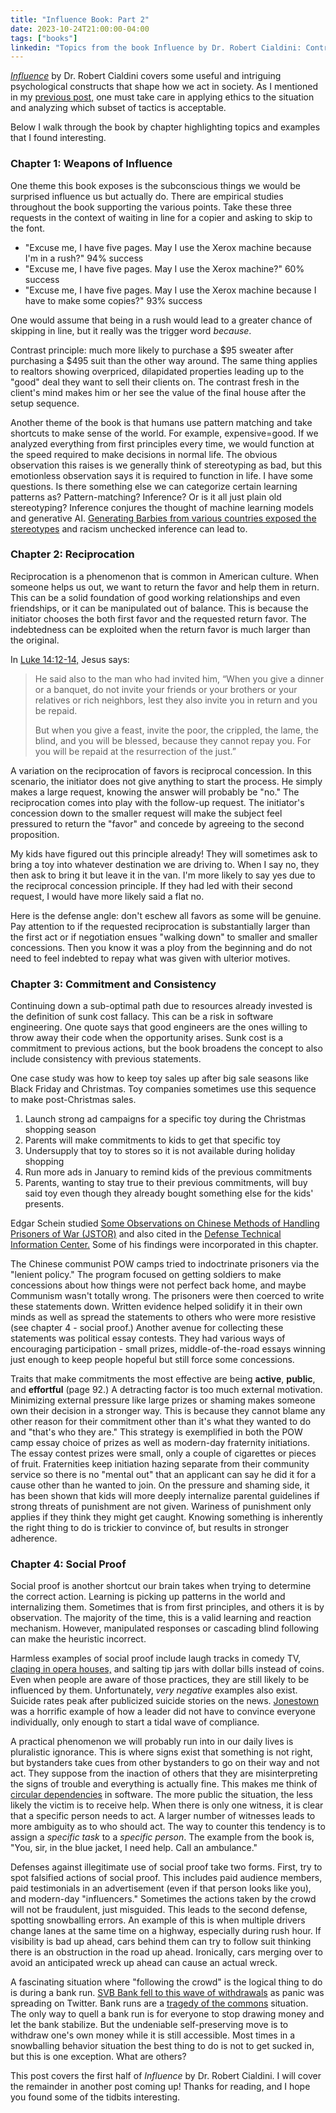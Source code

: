 ```yaml
---
title: "Influence Book: Part 2"
date: 2023-10-24T21:00:00-04:00
tags: ["books"]
linkedin: "Topics from the book Influence by Dr. Robert Cialdini: Contrast, Reciprocation, Commitment + Consistency, and Social Proof."
---
```


[_Influence_](https://www.influenceatwork.com/) by Dr. Robert Cialdini covers some useful and intriguing psychological constructs that shape how we act in society. As I mentioned in my [previous post,](/2023/influence-or-persuasion/) one must take care in applying ethics to the situation and analyzing which subset of tactics is acceptable.

Below I walk through the book by chapter highlighting topics and examples that I found interesting.

### Chapter 1: Weapons of Influence

One theme this book exposes is the subconscious things we would be surprised influence us but actually do. There are empirical studies throughout the book supporting the various points. Take these three requests in the context of waiting in line for a copier and asking to skip to the font.

- "Excuse me, I have five pages. May I use the Xerox machine because I'm in a rush?" 94% success
- "Excuse me, I have five pages. May I use the Xerox machine?" 60% success
- "Excuse me, I have five pages. May I use the Xerox machine because I have to make some copies?" 93% success

One would assume that being in a rush would lead to a greater chance of skipping in line, but it really was the trigger word _because_.

Contrast principle: much more likely to purchase a $95 sweater after purchasing a $495 suit than the other way around. The same thing applies to realtors showing overpriced, dilapidated properties leading up to the "good" deal they want to sell their clients on. The contrast fresh in the client's mind makes him or her see the value of the final house after the setup sequence.

<!-- include jewelry price story? -->

Another theme of the book is that humans use pattern matching and take shortcuts to make sense of the world. For example, expensive=good. If we analyzed everything from first principles every time, we would function at the speed required to make decisions in normal life. The obvious observation this raises is we generally think of stereotyping as bad, but this emotionless observation says it is required to function in life. I have some questions. Is there something else we can categorize certain learning patterns as? Pattern-matching? Inference? Or is it all just plain old stereotyping? Inference conjures the thought of machine learning models and generative AI. [Generating Barbies from various countries exposed the stereotypes](https://www.insider.com/ai-generated-barbie-every-country-criticism-internet-midjourney-racism-2023-7) and racism unchecked inference can lead to.

### Chapter 2: Reciprocation

Reciprocation is a phenomenon that is common in American culture. When someone helps us out, we want to return the favor and help them in return. This can be a solid foundation of good working relationships and even friendships, or it can be manipulated out of balance. This is because the initiator chooses the both first favor and the requested return favor. The indebtedness can be exploited when the return favor is much larger than the original.

In [Luke 14:12-14,](https://www.bible.com/bible/59/LUK.14.12-14.ESV) Jesus says:

> He said also to the man who had invited him, “When you give a dinner or a banquet, do not invite your friends or your brothers or your relatives or rich neighbors, lest they also invite you in return and you be repaid.
>
> But when you give a feast, invite the poor, the crippled, the lame, the blind, and you will be blessed, because they cannot repay you. For you will be repaid at the resurrection of the just.”

A variation on the reciprocation of favors is reciprocal concession. In this scenario, the initiator does not give anything to start the process. He simply makes a large request, knowing the answer will probably be "no." The reciprocation comes into play with the follow-up request. The initiator's concession down to the smaller request will make the subject feel pressured to return the "favor" and concede by agreeing to the second proposition.

My kids have figured out this principle already! They will sometimes ask to bring a toy into whatever destination we are driving to. When I say no, they then ask to bring it but leave it in the van. I'm more likely to say yes due to the reciprocal concession principle. If they had led with their second request, I would have more likely said a flat no.

Here is the defense angle: don't eschew all favors as some will be genuine. Pay attention to if the requested reciprocation is substantially larger than the first act or if negotiation ensues "walking down" to smaller and smaller concessions. Then you know it was a ploy from the beginning and do not need to feel indebted to repay what was given with ulterior motives.

### Chapter 3: Commitment and Consistency

Continuing down a sub-optimal path due to resources already invested is the definition of sunk cost fallacy. This can be a risk in software engineering. One quote says that good engineers are the ones willing to throw away their code when the opportunity arises. Sunk cost is a commitment to previous actions, but the book broadens the concept to also include consistency with previous statements.

One case study was how to keep toy sales up after big sale seasons like Black Friday and Christmas. Toy companies sometimes use this sequence to make post-Christmas sales.

1. Launch strong ad campaigns for a specific toy during the Christmas shopping season
2. Parents will make commitments to kids to get that specific toy
3. Undersupply that toy to stores so it is not available during holiday shopping
4. Run more ads in January to remind kids of the previous commitments
5. Parents, wanting to stay true to their previous commitments, will buy said toy even though they already bought something else for the kids' presents.

Edgar Schein studied [Some Observations on Chinese Methods of Handling Prisoners of War (JSTOR)](https://www.jstor.org/stable/2746576) and also cited in the [Defense Technical Information Center.](https://apps.dtic.mil/sti/citations/tr/ADA951702) Some of his findings were incorporated in this chapter.

The Chinese communist POW camps tried to indoctrinate prisoners via the "lenient policy." The program focused on getting soldiers to make concessions about how things were not perfect back home, and maybe Communism wasn't totally wrong. The prisoners were then coerced to write these statements down. Written evidence helped solidify it in their own minds as well as spread the statements to others who were more resistive (see chapter 4 - social proof.) Another avenue for collecting these statements was political essay contests. They had various ways of encouraging participation - small prizes, middle-of-the-road essays winning just enough to keep people hopeful but still force some concessions.

Traits that make commitments the most effective are being **active**, **public**, and **effortful** (page 92.) A detracting factor is too much external motivation. Minimizing external pressure like large prizes or shaming makes someone own their decision in a stronger way. This is because they cannot blame any other reason for their commitment other than it's what they wanted to do and "that's who they are." This strategy is exemplified in both the POW camp essay choice of prizes as well as modern-day fraternity initiations. The essay contest prizes were small, only a couple of cigarettes or pieces of fruit. Fraternities keep initiation hazing separate from their community service so there is no "mental out" that an applicant can say he did it for a cause other than he wanted to join. On the pressure and shaming side, it has been shown that kids will more deeply internalize parental guidelines if strong threats of punishment are not given. Wariness of punishment only applies if they think they might get caught. Knowing something is inherently the right thing to do is trickier to convince of, but results in stronger adherence.

### Chapter 4: Social Proof

Social proof is another shortcut our brain takes when trying to determine the correct action. Learning is picking up patterns in the world and internalizing them. Sometimes that is from first principles, and others it is by observation. The majority of the time, this is a valid learning and reaction mechanism. However, manipulated responses or cascading blind following can make the heuristic incorrect.

Harmless examples of social proof include laugh tracks in comedy TV, [claqing in opera houses,](https://en.wikipedia.org/wiki/Claque) and salting tip jars with dollar bills instead of coins. Even when people are aware of those practices, they are still likely to be influenced by them. Unfortunately, _very negative_ examples also exist. Suicide rates peak after publicized suicide stories on the news. [Jonestown](https://en.wikipedia.org/wiki/Jonestown) was a horrific example of how a leader did not have to convince everyone individually, only enough to start a tidal wave of compliance.

A practical phenomenon we will probably run into in our daily lives is pluralistic ignorance. This is where signs exist that something is not right, but bystanders take cues from other bystanders to go on their way and not act. They suppose from the inaction of others that they are misinterpreting the signs of trouble and everything is actually fine. This makes me think of [circular dependencies](https://en.wikipedia.org/wiki/Circular_dependency) in software. The more public the situation, the less likely the victim is to receive help. When there is only one witness, it is clear that a specific person needs to act. A larger number of witnesses leads to more ambiguity as to who should act. The way to counter this tendency is to assign a _specific task_ to a _specific person_. The example from the book is, "You, sir, in the blue jacket, I need help. Call an ambulance."

Defenses against illegitimate use of social proof take two forms. First, try to spot falsified actions of social proof. This includes paid audience members, paid testimonials in an advertisement (even if that person looks like you), and modern-day "influencers." Sometimes the actions taken by the crowd will not be fraudulent, just misguided. This leads to the second defense, spotting snowballing errors. An example of this is when multiple drivers change lanes at the same time on a highway, especially during rush hour. If visibility is bad up ahead, cars behind them can try to follow suit thinking there is an obstruction in the road up ahead. Ironically, cars merging over to avoid an anticipated wreck up ahead can cause an actual wreck.

A fascinating situation where "following the crowd" is the logical thing to do is during a bank run. [SVB Bank fell to this wave of withdrawals](https://www.cnn.com/2023/03/14/tech/viral-bank-run/index.html) as panic was spreading on Twitter. Bank runs are a [tragedy of the commons](https://en.wikipedia.org/wiki/Tragedy_of_the_commons) situation. The only way to quell a bank run is for everyone to stop drawing money and let the bank stabilize. But the undeniable self-preserving move is to withdraw one's own money while it is still accessible. Most times in a snowballing behavior situation the best thing to do is not to get sucked in, but this is one exception. What are others?

This post covers the first half of _Influence_ by Dr. Robert Cialdini. I will cover the remainder in another post coming up! Thanks for reading, and I hope you found some of the tidbits interesting.
